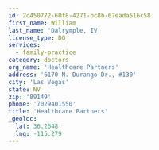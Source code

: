 ```yaml
---
id: 2c450772-60f8-4271-bc8b-67eada516c58
first_name: William
last_name: 'Dalrymple, IV'
license_type: DO
services:
  - family-practice
category: doctors
org_name: 'Healthcare Partners'
address: '6170 N. Durango Dr., #130'
city: 'Las Vegas'
state: NV
zip: '89149'
phone: '7029401550'
title: 'Healthcare Partners'
_geoloc:
  lat: 36.2648
  lng: -115.279
---
```

